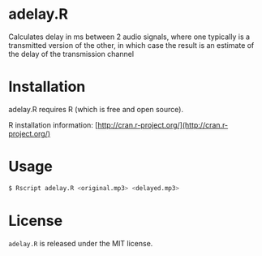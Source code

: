 # adelay.R

Calculates delay in ms between 2 audio signals, where one typically
is a transmitted version of the other, in which case the result is an estimate
of the delay of the transmission channel

# Installation

adelay.R requires R (which is free and open source).

R installation information: [http://cran.r-project.org/](http://cran.r-project.org/)

# Usage

```bash
$ Rscript adelay.R <original.mp3> <delayed.mp3>
```

# License

`adelay.R` is released under the MIT license.